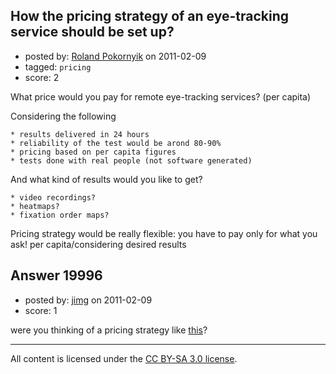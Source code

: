 ## How the pricing strategy of an eye-tracking service should be set up?

- posted by: [Roland Pokornyik](https://stackexchange.com/users/-1/7198-roland-pokornyik) on 2011-02-09
- tagged: `pricing`
- score: 2

What price would you pay for remote eye-tracking services? (per capita)

Considering the following

    * results delivered in 24 hours
    * reliability of the test would be arond 80-90%
    * pricing based on per capita figures
    * tests done with real people (not software generated)

And what kind of results would you like to get?

    * video recordings?
    * heatmaps?
    * fixation order maps?

Pricing strategy would be really flexible: you have to pay only for what you ask!
per capita/considering desired results



## Answer 19996

- posted by: [jimg](https://stackexchange.com/users/-1/2380-jimg) on 2011-02-09
- score: 1

<p>were you thinking of a pricing strategy like <a href="https://www.gazehawk.com/signup/" rel="nofollow">this</a>?</p>




---

All content is licensed under the [CC BY-SA 3.0 license](https://creativecommons.org/licenses/by-sa/3.0/).
